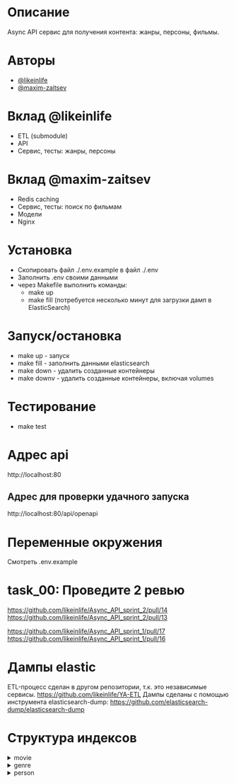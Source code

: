 # Описание

Async API сервис для получения контента: жанры, персоны, фильмы.

# Авторы
* [@likeinlife](https://github.com/likeinlife)
* [@maxim-zaitsev](https://github.com/maxim-zaitsev)

# Вклад @likeinlife

- ETL (submodule)
- API
- Сервис, тесты: жанры, персоны

# Вклад @maxim-zaitsev

- Redis caching
- Сервис, тесты: поиск по фильмам
- Модели
- Nginx

# Установка
- Скопировать файл ./.env.example в файл ./.env
- Заполнить .env своими данными
- через Makefile выполнить команды:
  - make up
  - make fill (потребуется несколько минут для загрузки дамп в ElasticSearch)

# Запуск/остановка
- make up - запуск
- make fill - заполнить данными elasticsearch
- make down - удалить созданные контейнеры
- make downv - удалить созданные контейнеры, включая volumes

# Тестирование
- make test

# Адрес api
http://localhost:80

## Адрес для проверки удачного запуска
http://localhost:80/api/openapi

# Переменные окружения
Смотреть .env.example

# task_00: Проведите 2 ревью
https://github.com/likeinlife/Async_API_sprint_2/pull/14
https://github.com/likeinlife/Async_API_sprint_2/pull/13

https://github.com/likeinlife/Async_API_sprint_1/pull/17
https://github.com/likeinlife/Async_API_sprint_1/pull/16

# Дампы elastic
ETL-процесс сделан в другом репозитории, т.к. это независимые сервисы.
https://github.com/likeinlife/YA-ETL
Дампы сделаны с помощью инструмента elasticsearch-dump:
https://github.com/elasticsearch-dump/elasticsearch-dump

# Структура индексов
<details>
<summary>movie</summary>

```
{
    id: uuid,
    imdb_rating: float,
    genre: {
        id: uuid,
        name: str
    },
    title: string,
    description: string,
    directors: [
        {
            id: uuid,
            name: string
        }
    ],
    actors: [
        {
            id: uuid,
            name: string
        }
    ],
    writers: [
        {
            id: uuid,
            name: string
        }
    ]
}
```
</details>

<details>
<summary>genre</summary>

```
{
    id: uuid,
    name: string,
    description: string,
    movies: [
        {
            id: uuid,
            title: string,
            imdb_rating: float
        }
    ]
}
```
</details>

<details>
<summary>person</summary>

```
{
    id: uuid,
    name: string,
    movies: [
        {
            id: uuid,
            title: string,
            imdb_rating: float,
            roles: [string]
        }
    ]
}
```
</details>
